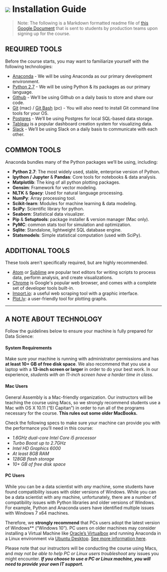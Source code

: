 # ![](https://ga-dash.s3.amazonaws.com/production/assets/logo-9f88ae6c9c3871690e33280fcf557f33.png) Installation Guide

> Note: The following is a Markdown formatted readme file of [this Google Document](https://docs.google.com/document/d/1hQZSmYfQwsOrc7Po4s7p1oDSKX8BAgKdgAKE4IRzh7g/edit?usp=sharing) that is sent to students by production teams upon signing up for the course.

## REQUIRED TOOLS
Before the course starts, you may want to familiarize yourself with the following technologies:

* [Anaconda](https://www.continuum.io/downloads) - We will be using Anaconda as our primary development environment.
* [Python 2.7](https://www.python.org/download/releases/2.7/) - We will be using Python & its packages as our primary language.
* [Github](http://github.com) - We’ll be using Github on a daily basis to store and share our code.
* [Git](https://git-scm.com/book/en/v2/Getting-Started-Installing-Git) (mac) / [Git Bash](https://git-for-windows.github.io) (pc) - You will also need to install Git command line tools for your OS.
* [Postgres](http://www.postgresql.org/download/) - We’ll be using Postgres for local SQL-based data storage.
* [Tableau](http://www.tableau.com/) is a popular dashboard creation system for visualizing data.
* [Slack](http://slack.com) - We’ll be using Slack on a daily basis to communicate with each other.

## COMMON TOOLS
Anaconda bundles many of the Python packages we’ll be using, including:

* **Python 2.7**: The most widely used, stable, enterprise version of Python.
* **Ipython / Jupyter**  & **Pandas**: Core tools for notebooks & data analysis.
* **Matplotlib**: The king of all python plotting packages.
* **Gensim**: Framework for vector modeling.
* **NLTK** & **Spacy**: Used for natural language processing.
* **NumPy**: Array processing tool.
* **Scikit-learn**: Modules for machine learning & data modeling.
* **SciPy**: Scientific library for python.
* **Seaborn**: Statistical data visualizer.
* **Pip** & **Setuptools**: package installer & version manager (Mac only).
* **PyMC**: common stats tool for simulation and optimization.
* **Sqlite**: Standalone, lightweight SQL database engine.
* **Statsmodels**: Simple statistical computation (used with SciPy).

## ADDITIONAL TOOLS
These tools aren't specifically required, but are highly recommended.

* [Atom](https://atom.io/) or [Sublime](http://www.sublimetext.com/) are popular text editors for writing scripts to process data, perform analysis, and create visualizations.
* [Chrome](https://www.google.com/chrome/) is Google's popular web browser, and comes with a complete set of developer tools built-in.
* [Import.io](https://www.import.io/): a useful web scraping tool with a graphic interface.
* [Plot.ly](https://plot.ly): a user-friendly tool for plotting graphs.

---

## A NOTE ABOUT TECHNOLOGY
Follow the guidelines below to ensure your machine is fully prepared for Data Science: 

#### System Requirements
Make sure your machine is running with administrator permissions and has **at least 10+ GB of free disk space**. We also recommend that you use a laptop with a **13-inch screen or larger** in order to do your best work. In our experience, *students with an 11-inch screen have a harder time in class*.

#### Mac Users
General Assembly is a Mac-friendly organization.  Our instructors will be teaching the course using Macs, so we strongly recommend students use a Mac with OS X 10.11 (“El Capitan”) in order to run all of the programs necessary for the course. **This rules out some older MacBooks.**

Check the following specs to make sure your machine can provide you with the performance you’ll need in this course:

* *1.6GHz dual-core Intel Core i5 processor*
* *Turbo Boost up to 2.7GHz*
* *Intel HD Graphics 6000*
* *At least 8GB RAM*
* *128GB flash storage*
* *10+ GB of free disk space*

#### PC Users
While you can be a data scientist with *any* machine, some students have found compatibility issues with older versions of Windows. While you can be a data scientist with any machine, unfortunately, there are a number of compatibility issues with Python libraries and older versions of Windows. For example, Python and Anaconda users have identified multiple issues with Windows 7 x64 machines. 

Therefore, we **strongly recommend** that PCs users adopt the latest version of Windows** (“Windows 10”). PC users on older machines may consider installing a Virtual Machine like [Oracle’s Virtualbox](https://www.virtualbox.org/wiki/Downloads) and running Anaconda in a Linux environment via [Ubuntu Desktop](http://www.ubuntu.com/download). [See more information here](https://docs.continuum.io/anaconda/images).

Please note that our instructors will be conducting the course using Macs, and *may not be able to help PC or Linux users troubleshoot* any issues you might encounter. ***If you choose to use a PC or Linux machine, you will need to provide your own IT support.***
